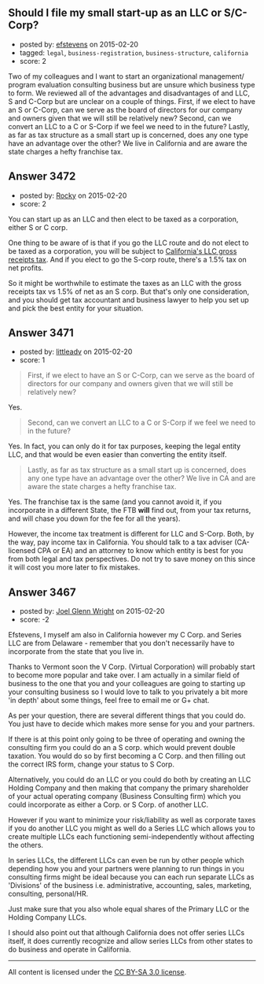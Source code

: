 ## Should I file my small start-up as an LLC or S/C-Corp?

- posted by: [efstevens](https://stackexchange.com/users/5817943/efstevens) on 2015-02-20
- tagged: `legal`, `business-registration`, `business-structure`, `california`
- score: 2

<p>Two of my colleagues and I want to start an organizational management/ program evaluation consulting business but are unsure which business type to form. We reviewed all of the advantages and disadvantages of and LLC, S and C-Corp but are unclear on a couple of things. First, if we elect to have an S or C-Corp, can we serve as the board of directors for our company and owners given that we will still be relatively new? Second, can we convert an LLC to a C or S-Corp if we feel we need to in the future? Lastly, as far as tax structure as a small start up is concerned, does any one type have an advantage over the other? We live in California and are aware the state charges a hefty franchise tax.</p>



## Answer 3472

- posted by: [Rocky](https://stackexchange.com/users/4448541/rocky) on 2015-02-20
- score: 2

<p>You can start up as an LLC and then elect to be taxed as a corporation, either S or C corp. </p>

<p>One thing to be aware of is that if you go the LLC route and do not elect to be taxed as a corporation, you will be subject to <a href="http://www.sandiegobusinesslawyerblog.com/2013/05/californias-gross-receipts-tax.html" rel="nofollow">California's LLC gross receipts tax</a>. And if you elect to go the S-corp route, there's a 1.5% tax on net profits.</p>

<p>So it might be worthwhile to estimate the taxes as an LLC with the gross receipts tax vs 1.5% of net as an S corp. But that's only one consideration, and you should get tax accountant and business lawyer to help you set up and pick the best entity for your situation.</p>



## Answer 3471

- posted by: [littleadv](https://stackexchange.com/users/307221/littleadv) on 2015-02-20
- score: 1

<blockquote>
  <p>First, if we elect to have an S or C-Corp, can we serve as the board
  of directors for our company and owners given that we will still be
  relatively new?</p>
</blockquote>

<p>Yes.</p>

<blockquote>
  <p>Second, can we convert an LLC to a C or S-Corp if we feel we need to
  in the future?</p>
</blockquote>

<p>Yes. In fact, you can only do it for tax purposes, keeping the legal entity LLC, and that would be even easier than converting the entity itself.</p>

<blockquote>
  <p>Lastly, as far as tax structure as a small start up is concerned, does
  any one type have an advantage over the other? We live in CA and are
  aware the state charges a hefty franchise tax.</p>
</blockquote>

<p>Yes. The franchise tax is the same (and you cannot avoid it, if you incorporate in a different State, the FTB <strong>will</strong> find out, from your tax returns, and will chase you down for the fee for all the years).</p>

<p>However, the income tax treatment is different for LLC and S-Corp. Both, by the way, pay income tax in California. You should talk to a tax adviser (CA-licensed CPA or EA) and an attorney to know which entity is best for you from both legal and tax perspectives. Do not try to save money on this since it will cost you more later to fix mistakes.</p>



## Answer 3467

- posted by: [Joel Glenn Wright](https://stackexchange.com/users/5063331/joel-glenn-wright) on 2015-02-20
- score: -2

<p>Efstevens, I myself am also in California however my C Corp. and Series LLC are from Delaware - remember that you don't necessarily have to incorporate from the state that you live in. </p>

<p>Thanks to Vermont soon the V Corp. (Virtual Corporation) will probably start to become more popular and take over. I am actually in a similar field of business to the one that you and your colleagues are going to starting up your consulting business so I would love to talk to you privately a bit more 'in depth' about some things, feel free to email me or G+ chat.</p>

<p>As per your question, there are several different things that you could do. You just have to decide which makes more sense for you and your partners.</p>

<p>If there is at this point only going to be three of operating and owning the consulting firm you could do an a S corp. which would prevent double taxation. You would do so by first becoming a C Corp. and then filling out the  correct IRS form, change your status to S Corp. </p>

<p>Alternatively, you could do an LLC or you could do both by creating an LLC Holding Company and then making that company the primary shareholder of your actual operating company (Business Consulting firm) which you could incorporate as either a Corp. or S Corp. of another LLC. </p>

<p>However if you want to minimize your risk/liability as well as corporate taxes if you do another LLC you might as well do a Series LLC which allows you to create multiple LLCs each functioning semi-independently without affecting the others. </p>

<p>In series LLCs, the different LLCs can even be run by other people which depending how you and your partners were planning to run things in you consulting firms might be ideal because you can each run separate LLCs as 'Divisions' of the business i.e. administrative, accounting, sales, marketing, consulting, personal/HR. </p>

<p>Just make sure that you also whole equal shares of the Primary LLC or the Holding Company LLCs. </p>

<p>I should also point out that although California does not offer series  LLCs itself, it does currently recognize and allow series LLCs from other states to do business and operate in California.</p>




---

All content is licensed under the [CC BY-SA 3.0 license](https://creativecommons.org/licenses/by-sa/3.0/).
